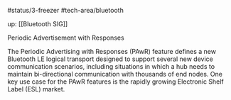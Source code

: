#status/3-freezer 
#tech-area/bluetooth

up: [[Bluetooth SIG]]

Periodic
Advertisement
with
Responses


The Periodic Advertising with Responses (PAwR) feature defines a new Bluetooth LE logical transport designed to support several new device communication scenarios, including situations in which a hub needs to maintain bi-directional communication with thousands of end nodes. One key use case for the PAwR features is the rapidly growing Electronic Shelf Label (ESL) market.​
